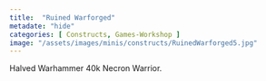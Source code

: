```yaml
---
title:  "Ruined Warforged"
metadate: "hide"
categories: [ Constructs, Games-Workshop ]
image: "/assets/images/minis/constructs/RuinedWarforged5.jpg"
---
```

Halved Warhammer 40k Necron Warrior.

